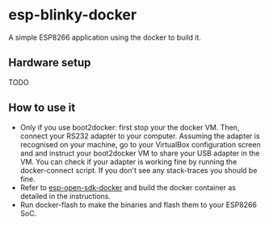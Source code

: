 # esp-blinky-docker
A simple ESP8266 application using the docker to build it.

## Hardware setup
TODO

## How to use it
* Only if you use boot2docker: first stop your the docker VM. Then, connect your RS232 adapter to your computer. Assuming the adapter is recognised on your machine, go to your VirtualBox configuration screen and and instruct your boot2docker VM to share your USB adapter in the VM. You can check if your adapter is working fine by running the docker-connect script. If you don't see any stack-traces you should be fine.
* Refer to [esp-open-sdk-docker](https://github.com/nevers/esp-open-sdk-docker) and build the docker container as detailed in the instructions. 
* Run docker-flash to make the binaries and flash them to your ESP8266 SoC. 
